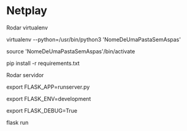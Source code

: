 # Netplay

Rodar virtualenv

virtualenv --python=/usr/bin/python3 'NomeDeUmaPastaSemAspas'

source 'NomeDeUmaPastaSemAspas'/bin/activate

pip install -r requirements.txt

Rodar servidor

export FLASK_APP=runserver.py

export FLASK_ENV=development

export FLASK_DEBUG=True

flask run
